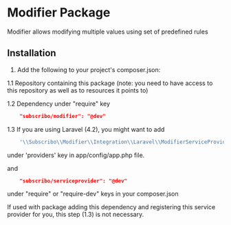 # Modifier Package

Modifier allows modifying multiple values using set of predefined rules

## Installation

1. Add the following to your project's composer.json:

1.1 Repository containing this package (note: you need to have access to this repository as well as to resources it points to)

1.2 Dependency under "require" key

```json
    "subscribo/modifier": "@dev"
```

1.3 If you are using Laravel (4.2), you might want to add

```php
    '\\Subscribo\\Modifier\\Integration\\Laravel\\ModifierServiceProvider',
```

under 'providers' key in app/config/app.php file.

and

```json
    "subscribo/serviceprovider": "@dev"
```

under "require" or "require-dev" keys in your composer.json

If used with package adding this dependency and registering this service provider for you, this step (1.3) is not necessary.

